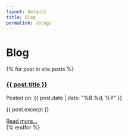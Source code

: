 ```yaml
---
layout: default
title: Blog
permalink: /blog/
---
```


<h1>Blog</h1>

{% for post in site.posts %}
  <div class="blog-post-container">
    <article class="blog-post">
      <h3 class="post-title"><a href="{{ post.url }}">{{ post.title }}</a></h3>
      <p class="post-date">Posted on: {{ post.date | date: "%B %d, %Y" }}</p>
      <div class="post-body">
        <p>{{ post.excerpt }}</p> <!-- Display the post's excerpt -->
        <a href="{{ post.url }}">Read more...</a>
      </div>
    </article>
  </div>
{% endfor %}
